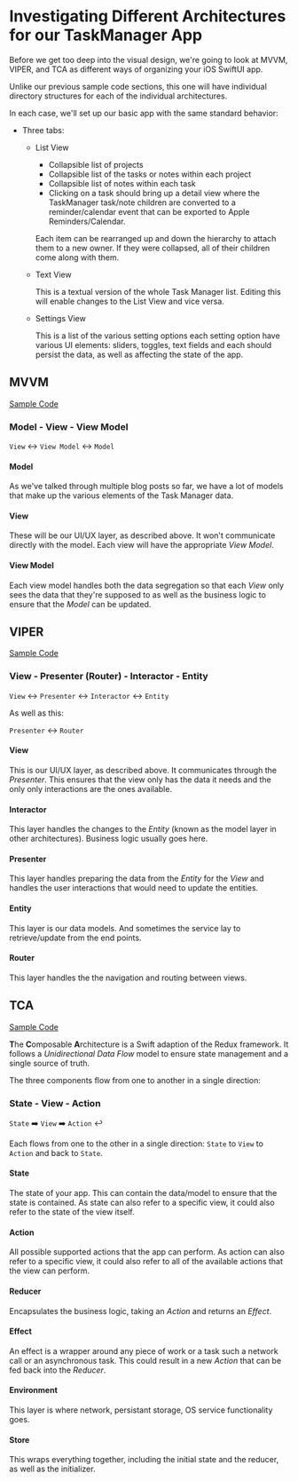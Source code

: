 # Investigating Different Architectures for our TaskManager App

Before we get too deep into the visual design, we're going to look at MVVM, VIPER, and TCA as different ways of organizing your iOS SwiftUI app.

Unlike our previous sample code sections, this one will have individual directory structures for each of the individual architectures.

In each case, we'll set up our basic app with the same standard behavior:

* Three tabs:
  * List View
    * Collapsible list of projects
    * Collapsible list of the tasks or notes within each project
    * Collapsible list of notes within each task
    * Clicking on a task should bring up a detail view where the TaskManager task/note children are converted to a reminder/calendar event that can be exported to Apple Reminders/Calendar.
        
    Each item can be rearranged up and down the hierarchy to attach them to a new owner. If they were collapsed, all of their children come along with them.
  * Text View
  
    This is a textual version of the whole Task Manager list. Editing this will enable changes to the List View and vice versa.

  * Settings View
  
    This is a list of the various setting options each setting option have various UI elements: sliders, toggles, text fields and each should persist the data, as well as affecting the state of the app.

## MVVM

[Sample Code](./MVVM/TaskManager/)

### Model - View - View Model 

`View` ↔️ `View Model` ↔️ `Model`

#### Model

As we've talked through multiple blog posts so far, we have a lot of models that make up the various elements of the Task Manager data.

#### View

These will be our UI/UX layer, as described above. It won't communicate directly with the model. Each view will have the appropriate *View Model*.

#### View Model

Each view model handles both the data segregation so that each *View* only sees the data that they're supposed to as well as the business logic to ensure that the *Model* can be updated.

## VIPER

[Sample Code](./VIPER/TaskManager/)

### View - Presenter (Router) - Interactor - Entity

`View` ↔️ `Presenter` ↔️ `Interactor` ↔️ `Entity`

As well as this:

`Presenter` ↔️ `Router`

#### View

This is our UI/UX layer, as described above. It communicates through the *Presenter*. This ensures that the view only has the data it needs and the only only interactions are the ones available.

#### Interactor

This layer handles the changes to the *Entity* (known as the model layer in other architectures). Business logic usually goes here.

#### Presenter

This layer handles preparing the data from the *Entity* for the *View* and handles the user interactions that would need to update the entities.

#### Entity

This layer is our data models. And sometimes the service lay to retrieve/update from the end points.

#### Router

This layer handles the the navigation and routing between views.

## TCA

[Sample Code](./TCA/TaskManager/)

**T**he **C**omposable **A**rchitecture is a Swift adaption of the Redux framework. It follows a *Unidirectional Data Flow* model to ensure state management and a single source of truth.

The three components flow from one to another in a single direction:

### State - View - Action

`State` ➡️ `View` ➡️ `Action` ↩️

Each flows from one to the other in a single direction: `State` to `View` to `Action` and back to `State`.

#### State

The state of your app. This can contain the data/model to ensure that the state is contained. As state can also refer to a specific view, it could also refer to the state of the view itself.

#### Action

All possible supported actions that the app can perform. As action can also refer to a specific view, it could also refer to all of the available actions that the view can perform.

#### Reducer

Encapsulates the business logic, taking an *Action* and returns an *Effect*.

#### Effect

An effect is a wrapper around any piece of work or a task such a network call or an asynchronous task. This could result in a new *Action* that can be fed back into the *Reducer*.

#### Environment

This layer is where network, persistant storage, OS service functionality goes.

#### Store

This wraps everything together, including the initial state and the reducer, as well as the initializer.